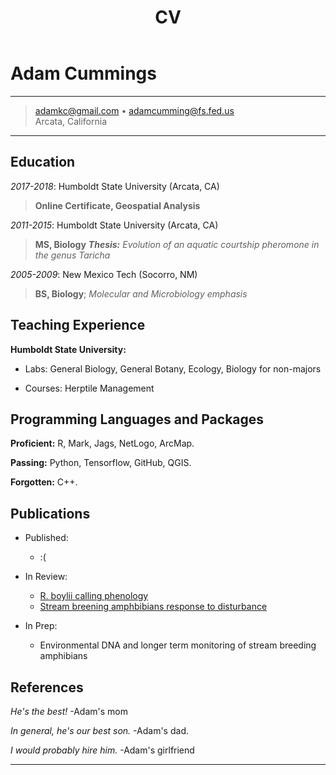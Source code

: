 ﻿---
layout: page
title: CV
permalink: /cv/
published: TRUE
---

Adam Cummings
============

----

> <adamkc@gmail.com> • <adamcumming@fs.fed.us>  
> Arcata, California

----

Education
---------

*2017-2018*: Humboldt State University (Arcata, CA)

> **Online Certificate, Geospatial Analysis**

*2011-2015*: Humboldt State University (Arcata, CA)  

> **MS, Biology** 
> *__Thesis:__ Evolution of an aquatic courtship pheromone in the genus Taricha*

*2005-2009*: New Mexico Tech (Socorro, NM)  

> **BS, Biology**; 
> *Molecular and Microbiology emphasis*

Teaching Experience
----------

**Humboldt State University:**

* Labs: General Biology, General Botany, Ecology, Biology for non-majors

* Courses: Herptile Management

Programming Languages and Packages
--------------------

   **Proficient:** R, Mark, Jags, NetLogo, ArcMap.

   **Passing:** Python, Tensorflow, GitHub, QGIS.

   **Forgotten:** C++.

Publications
----------------------------------------

* Published:
     * :(

* In Review:

     * [R. boylii calling phenology](brokenlink)
     * [Stream breening amphbibians response to disturbance](brokenlink)

* In Prep:
     * Environmental DNA and longer term monitoring of stream breeding amphibians
     
References
------------------------------------

*He's the best!* -Adam's mom

*In general, he's our best son.* -Adam's dad.

*I would probably hire him.* -Adam's girlfriend

----